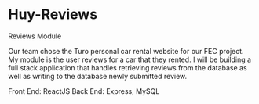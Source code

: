 # Huy-Reviews
Reviews Module

Our team chose the Turo personal car rental website for our FEC project. My module is the user reviews for a car that they rented. I will be building a full stack application that handles retrieving reviews from the database as well as writing to the database newly submitted review.

Front End: ReactJS
Back End: Express, MySQL
